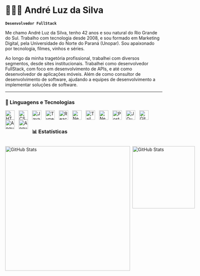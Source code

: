 # 🧑🏻‍💻 André Luz da Silva

**`Desenvolvedor FullStack`**

Me chamo André Luz da Silva, tenho 42 anos e sou natural do Rio Grande do Sul. Trabalho com tecnologia desde 2008, e sou formado em Marketing Digital, pela Universidade do Norte do Paraná (Unopar). Sou apaixonado por tecnologia, filmes, vinhos e séries.

Ao longo da minha tragetória profissional, trabalhei com diversos segmentos, desde sites institucionais. Trabalhei como desenvolvedor FullStack, com foco em desenvolvimento de APIs, e até como desenvolvedor de aplicações móveis. Além de como consultor de desenvolvimento de software, ajudando a equipes de desenvolvimento a implementar soluções de software.

---

### 🤖 Linguagens e Tecnologias

<img
    align="left"
    alt="HTML"
    title="HTML"
    width="30px"
    src="https://cdn.jsdelivr.net/gh/devicons/devicon@latest/icons/html5/html5-original.svg"
    style="padding-right: 10px;"
/>
<img
    align="left"
    alt="CSS"
    title="CSS"
    width="30px"
    style="padding-right: 10px;"
    src="https://cdn.jsdelivr.net/gh/devicons/devicon@latest/icons/css3/css3-original.svg"
/>
<img
    align="left"
    alt="JavaScript"
    title="JavaScript"
    width="30px"
    style="padding-right: 10px;"
    src="https://cdn.jsdelivr.net/gh/devicons/devicon@latest/icons/javascript/javascript-original.svg"
/>
<img
    align="left"
    alt="TypeScript"
    title="TypeScript"
    width="30px"
    style="padding-right: 10px;"
    src="https://cdn.jsdelivr.net/gh/devicons/devicon@latest/icons/typescript/typescript-original.svg"
/>
<img
    align="left"
    alt="React"
    title="React"
    width="30px"
    style="padding-right: 10px;"
    src="https://cdn.jsdelivr.net/gh/devicons/devicon@latest/icons/react/react-original.svg"
/>
<img
    align="left"
    alt="Next.js"
    title="Next.js"
    width="30px"
    style="padding-right: 10px;"
    src="https://cdn.jsdelivr.net/gh/devicons/devicon@latest/icons/nextjs/nextjs-original.svg"
/>
<img
    align="left"
    alt="Tailwind"
    title="Tailwind"
    width="30px"
    style="padding-right: 10px;"
    src="https://cdn.jsdelivr.net/gh/devicons/devicon@latest/icons/tailwindcss/tailwindcss-original.svg"
/>
<img
    align="left"
    alt="Nest"
    title="Nest"
    width="30px"
    style="padding-right: 10px;"
    src="https://cdn.jsdelivr.net/gh/devicons/devicon@latest/icons/nestjs/nestjs-original.svg"
/>
<img
    align="left"
    alt="Postgresql"
    title="Postgresql"
    width="30px"
    style="padding-right: 10px;"
    src="https://cdn.jsdelivr.net/gh/devicons/devicon@latest/icons/postgresql/postgresql-original.svg"
/>
<img
    align="left"
    alt="JQuery"
    title="JQuery"
    width="30px"
    style="padding-right: 10px;"
    src="https://cdn.jsdelivr.net/gh/devicons/devicon@latest/icons/jquery/jquery-original.svg"
/>
<img
    align="left"
    alt="Git"
    title="Git"
    width="30px"
    style="padding-right: 10px;"
    src="https://cdn.jsdelivr.net/gh/devicons/devicon@latest/icons/git/git-original.svg"
/>
<img
    align="left"
    alt="Angular"
    title="Angular"
    width="30px"
    style="padding-right: 10px;"
    src="https://cdn.jsdelivr.net/gh/devicons/devicon@latest/icons/angular/angular-original.svg"
/>

<img
    align="left"
    alt="Angular"
    title="Angular"
    width="30px"
    style="padding-right: 10px;"
    src="https://cdn.jsdelivr.net/gh/devicons/devicon@latest/icons/vuejs/vuejs-original.svg"
/>

<br/>
<br/>

### 📊 Estatísticas

<div style="display: flex; flex-direction: row; justify-content: space-between;">
  <p>
    <img
      align="left"
      alt="GitHub Stats"
      height="400"
        width="400"
      style="padding-right: 5px;"
      src="https://github-readme-stats.vercel.app/api?username=andredevfront&show_icons=true&theme=tokyonight&include_all_commits=true&locale=pt-br"
    />

  </p>

  <p>
    <img
        align="left"
        alt="GitHub Stats"
        height="200"
        src="https://github-readme-stats.vercel.app/api/top-langs/?username=andredevfront&theme=tokyonight&layout=compact&custom_title=Tecnologias&langs_count=9"
      />

  </p>
</div>
